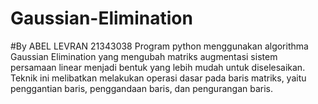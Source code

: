 # Gaussian-Elimination
#By ABEL LEVRAN 21343038
Program python menggunakan algorithma Gaussian Elimination yang mengubah matriks augmentasi sistem persamaan linear menjadi bentuk yang lebih mudah untuk diselesaikan. Teknik ini melibatkan melakukan operasi dasar pada baris matriks, yaitu penggantian baris, penggandaan baris, dan pengurangan baris.
